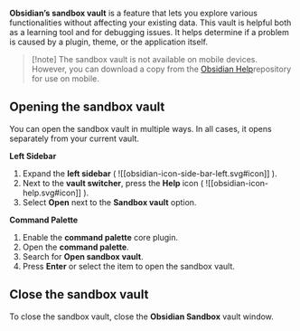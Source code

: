 
**Obsidian’s sandbox vault** is a feature that lets you explore various functionalities without affecting your existing data. This vault is helpful both as a learning tool and for debugging issues. It helps determine if a problem is caused by a plugin, theme, or the application itself.

> [!note] The sandbox vault is not available on mobile devices. However, you can download a copy from the [Obsidian Help](https://github.com/obsidianmd/obsidian-help "Obsidian Help GitHub repository")repository for use on mobile.


## Opening the sandbox vault

You can open the sandbox vault in multiple ways. In all cases, it opens separately from your current vault.

**Left Sidebar**

1. Expand the **left sidebar** ( ![[obsidian-icon-side-bar-left.svg#icon]] ).
2. Next to the **vault switcher**, press the **Help** icon ( ![[obsidian-icon-help.svg#icon]] ).
3. Select **Open** next to the **Sandbox vault** option.

**Command Palette**

1. Enable the **command palette** core plugin.
2. Open the **command palette**.
3. Search for **Open sandbox vault**.
4. Press **Enter** or select the item to open the sandbox vault.
## Close the sandbox vault

To close the sandbox vault, close the **Obsidian Sandbox** vault window.
